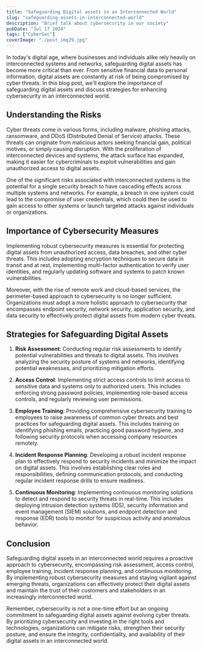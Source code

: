 ```yaml
---
title: "Safeguarding Digital assets in an Interconnected World"
slug: "safeguarding-assets-in-interconnected-world"
description: "Brief talk about cybersecurity in our society"
pubDate: "Jul 17 2024"
tags: ["CyberSec"]
coverImage: "./post_img29.jpg"
---
```


In today's digital age, where businesses and individuals alike rely heavily on interconnected systems and networks, safeguarding digital assets has become more critical than ever. From sensitive financial data to personal information, digital assets are constantly at risk of being compromised by cyber threats. In this blog post, we'll explore the importance of safeguarding digital assets and discuss strategies for enhancing cybersecurity in an interconnected world.

## Understanding the Risks

Cyber threats come in various forms, including malware, phishing attacks, ransomware, and DDoS (Distributed Denial of Service) attacks. These threats can originate from malicious actors seeking financial gain, political motives, or simply causing disruption. With the proliferation of interconnected devices and systems, the attack surface has expanded, making it easier for cybercriminals to exploit vulnerabilities and gain unauthorized access to digital assets.

One of the significant risks associated with interconnected systems is the potential for a single security breach to have cascading effects across multiple systems and networks. For example, a breach in one system could lead to the compromise of user credentials, which could then be used to gain access to other systems or launch targeted attacks against individuals or organizations.

## Importance of Cybersecurity Measures

Implementing robust cybersecurity measures is essential for protecting digital assets from unauthorized access, data breaches, and other cyber threats. This includes adopting encryption techniques to secure data in transit and at rest, implementing multi-factor authentication to verify user identities, and regularly updating software and systems to patch known vulnerabilities.

Moreover, with the rise of remote work and cloud-based services, the perimeter-based approach to cybersecurity is no longer sufficient. Organizations must adopt a more holistic approach to cybersecurity that encompasses endpoint security, network security, application security, and data security to effectively protect digital assets from modern cyber threats.

## Strategies for Safeguarding Digital Assets

1. **Risk Assessment**: Conducting regular risk assessments to identify potential vulnerabilities and threats to digital assets. This involves analyzing the security posture of systems and networks, identifying potential weaknesses, and prioritizing mitigation efforts.

2. **Access Control**: Implementing strict access controls to limit access to sensitive data and systems only to authorized users. This includes enforcing strong password policies, implementing role-based access controls, and regularly reviewing user permissions.

3. **Employee Training**: Providing comprehensive cybersecurity training to employees to raise awareness of common cyber threats and best practices for safeguarding digital assets. This includes training on identifying phishing emails, practicing good password hygiene, and following security protocols when accessing company resources remotely.

4. **Incident Response Planning**: Developing a robust incident response plan to effectively respond to security incidents and minimize the impact on digital assets. This involves establishing clear roles and responsibilities, defining communication protocols, and conducting regular incident response drills to ensure readiness.

5. **Continuous Monitoring**: Implementing continuous monitoring solutions to detect and respond to security threats in real-time. This includes deploying intrusion detection systems (IDS), security information and event management (SIEM) solutions, and endpoint detection and response (EDR) tools to monitor for suspicious activity and anomalous behavior.

## Conclusion

Safeguarding digital assets in an interconnected world requires a proactive approach to cybersecurity, encompassing risk assessment, access control, employee training, incident response planning, and continuous monitoring. By implementing robust cybersecurity measures and staying vigilant against emerging threats, organizations can effectively protect their digital assets and maintain the trust of their customers and stakeholders in an increasingly interconnected world.

Remember, cybersecurity is not a one-time effort but an ongoing commitment to safeguarding digital assets against evolving cyber threats. By prioritizing cybersecurity and investing in the right tools and technologies, organizations can mitigate risks, strengthen their security posture, and ensure the integrity, confidentiality, and availability of their digital assets in an interconnected world.